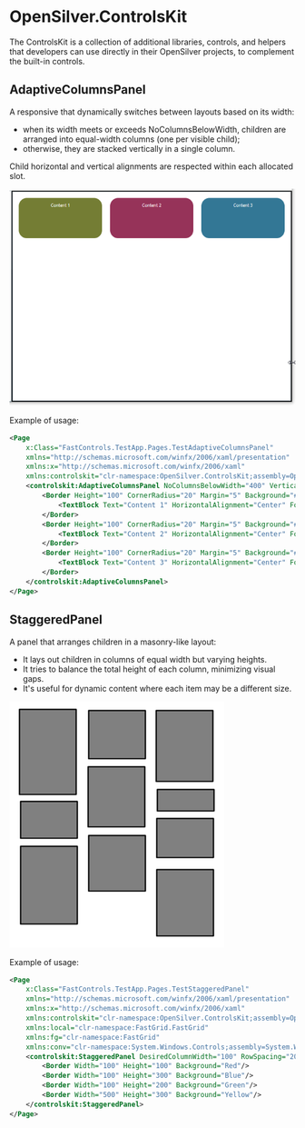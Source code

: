# OpenSilver.ControlsKit
The ControlsKit is a collection of additional libraries, controls, and helpers that developers can use directly in their OpenSilver projects, to complement the built-in controls. 

## AdaptiveColumnsPanel

A responsive that dynamically switches between layouts based on its width:
- when its width meets or exceeds <c>NoColumnsBelowWidth</c>, children are arranged into equal-width columns (one per visible child);
- otherwise, they are stacked vertically in a single column.

Child horizontal and vertical alignments are respected within each allocated slot.

![Screenshot of the AdaptiveColumnsPanel](docs/images/AdaptiveColumnsPanel_Screenshot1.gif)

Example of usage:

```xml
<Page
    x:Class="FastControls.TestApp.Pages.TestAdaptiveColumnsPanel"
    xmlns="http://schemas.microsoft.com/winfx/2006/xaml/presentation"
    xmlns:x="http://schemas.microsoft.com/winfx/2006/xaml"
    xmlns:controlskit="clr-namespace:OpenSilver.ControlsKit;assembly=OpenSilver.ControlsKit.Controls" xmlns:d="http://schemas.microsoft.com/expression/blend/2008" d:DesignWidth="512" d:DesignHeight="932" xmlns:mc="http://schemas.openxmlformats.org/markup-compatibility/2006" mc:Ignorable="d">
    <controlskit:AdaptiveColumnsPanel NoColumnsBelowWidth="400" VerticalAlignment="Top">
        <Border Height="100" CornerRadius="20" Margin="5" Background="#CC505E00">
            <TextBlock Text="Content 1" HorizontalAlignment="Center" Foreground="White" Margin="0,10,0,0"/>
        </Border>
        <Border Height="100" CornerRadius="20" Margin="5" Background="#CC7D0030">
            <TextBlock Text="Content 2" HorizontalAlignment="Center" Foreground="White" Margin="0,10,0,0"/>
        </Border>
        <Border Height="100" CornerRadius="20" Margin="5" Background="#CC00567A">
            <TextBlock Text="Content 3" HorizontalAlignment="Center" Foreground="White" Margin="0,10,0,0"/>
        </Border>
    </controlskit:AdaptiveColumnsPanel>
</Page>
```

## StaggeredPanel

A panel that arranges children in a masonry-like layout:
- It lays out children in columns of equal width but varying heights.
- It tries to balance the total height of each column, minimizing visual gaps.
- It's useful for dynamic content where each item may be a different size.

![Screenshot of the AdaptiveColumnsPanel](docs/images/StaggeredPanel_Screenshot1.png)

Example of usage:

```xml
<Page
    x:Class="FastControls.TestApp.Pages.TestStaggeredPanel"
    xmlns="http://schemas.microsoft.com/winfx/2006/xaml/presentation"
    xmlns:x="http://schemas.microsoft.com/winfx/2006/xaml"
    xmlns:controlskit="clr-namespace:OpenSilver.ControlsKit;assembly=OpenSilver.ControlsKit.Controls"
    xmlns:local="clr-namespace:FastGrid.FastGrid" 
    xmlns:fg="clr-namespace:FastGrid" 
    xmlns:conv="clr-namespace:System.Windows.Controls;assembly=System.Windows.Controls">
    <controlskit:StaggeredPanel DesiredColumnWidth="100" RowSpacing="20" ColumnSpacing="20">
        <Border Width="100" Height="100" Background="Red"/>
        <Border Width="100" Height="300" Background="Blue"/>
        <Border Width="100" Height="200" Background="Green"/>
        <Border Width="500" Height="300" Background="Yellow"/>
    </controlskit:StaggeredPanel>
</Page>

```